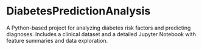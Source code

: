 # DiabetesPredictionAnalysis
A Python-based project for analyzing diabetes risk factors and predicting diagnoses. Includes a clinical dataset and a detailed Jupyter Notebook with feature summaries and data exploration.
